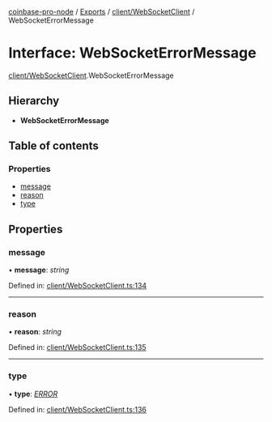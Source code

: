 [coinbase-pro-node](../README.md) / [Exports](../modules.md) / [client/WebSocketClient](../modules/client_websocketclient.md) / WebSocketErrorMessage

# Interface: WebSocketErrorMessage

[client/WebSocketClient](../modules/client_websocketclient.md).WebSocketErrorMessage

## Hierarchy

- **WebSocketErrorMessage**

## Table of contents

### Properties

- [message](client_websocketclient.websocketerrormessage.md#message)
- [reason](client_websocketclient.websocketerrormessage.md#reason)
- [type](client_websocketclient.websocketerrormessage.md#type)

## Properties

### message

• **message**: _string_

Defined in: [client/WebSocketClient.ts:134](https://github.com/bennycode/coinbase-pro-node/blob/a4b1aac/src/client/WebSocketClient.ts#L134)

---

### reason

• **reason**: _string_

Defined in: [client/WebSocketClient.ts:135](https://github.com/bennycode/coinbase-pro-node/blob/a4b1aac/src/client/WebSocketClient.ts#L135)

---

### type

• **type**: [_ERROR_](../enums/client_websocketclient.websocketresponsetype.md#error)

Defined in: [client/WebSocketClient.ts:136](https://github.com/bennycode/coinbase-pro-node/blob/a4b1aac/src/client/WebSocketClient.ts#L136)
